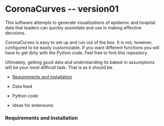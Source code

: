 # CoronaCurves -- version01

This software attempts to generate visualizations of epidemic and hospital data that leaders can quickly assimilate and use in making effective decisions.

CoronaCurves is easy to set up and run out of the box.  It is not, however, configured to be easily customizable.  If you want different functions you will have to get dirty with the Python code.  Feel free to fork this repository.

Ultimately, getting good data and understanding its baked-in assumptions will be your most difficult task.  That is as it should be.

* <a href="#requirements">Requirements and installation</a>

* Data feed

* Python code

* Ideas for extensions

<a name="requirements"></a>
### Requirements and Installation
